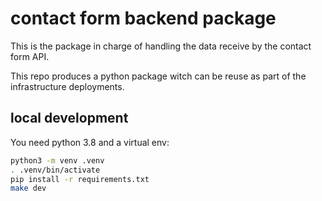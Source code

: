 # contact form backend package

This is the package in charge of handling the data receive by the contact form 
API.

This repo produces a python package witch can be reuse as part of the infrastructure deployments.

## local development

You need python 3.8 and a virtual env:

```bash
python3 -m venv .venv
. .venv/bin/activate
pip install -r requirements.txt
make dev
```